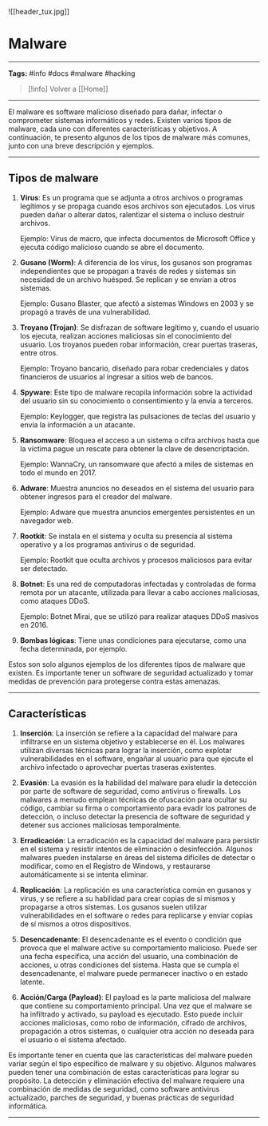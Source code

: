 ![[header_tux.jpg]]
# Malware

***
**Tags:** #info #docs #malware #hacking 

> [!info] Volver a [[Home]] 

***

El malware es software malicioso diseñado para dañar, infectar o comprometer sistemas informáticos y redes. Existen varios tipos de malware, cada uno con diferentes características y objetivos. A continuación, te presento algunos de los tipos de malware más comunes, junto con una breve descripción y ejemplos.

---
## Tipos de malware

1. **Virus**: Es un programa que se adjunta a otros archivos o programas legítimos y se propaga cuando esos archivos son ejecutados. Los virus pueden dañar o alterar datos, ralentizar el sistema o incluso destruir archivos.
    
    Ejemplo: Virus de macro, que infecta documentos de Microsoft Office y ejecuta código malicioso cuando se abre el documento.
    
2. **Gusano (Worm)**: A diferencia de los virus, los gusanos son programas independientes que se propagan a través de redes y sistemas sin necesidad de un archivo huésped. Se replican y se envían a otros sistemas.
    
    Ejemplo: Gusano Blaster, que afectó a sistemas Windows en 2003 y se propagó a través de una vulnerabilidad.
    
3. **Troyano (Trojan)**: Se disfrazan de software legítimo y, cuando el usuario los ejecuta, realizan acciones maliciosas sin el conocimiento del usuario. Los troyanos pueden robar información, crear puertas traseras, entre otros.
    
    Ejemplo: Troyano bancario, diseñado para robar credenciales y datos financieros de usuarios al ingresar a sitios web de bancos.
    
4. **Spyware**: Este tipo de malware recopila información sobre la actividad del usuario sin su conocimiento o consentimiento y la envía a terceros.
    
    Ejemplo: Keylogger, que registra las pulsaciones de teclas del usuario y envía la información a un atacante.
    
5. **Ransomware**: Bloquea el acceso a un sistema o cifra archivos hasta que la víctima pague un rescate para obtener la clave de desencriptación.
    
    Ejemplo: WannaCry, un ransomware que afectó a miles de sistemas en todo el mundo en 2017.
    
6. **Adware**: Muestra anuncios no deseados en el sistema del usuario para obtener ingresos para el creador del malware.
    
    Ejemplo: Adware que muestra anuncios emergentes persistentes en un navegador web.
    
7. **Rootkit**: Se instala en el sistema y oculta su presencia al sistema operativo y a los programas antivirus o de seguridad.
    
    Ejemplo: Rootkit que oculta archivos y procesos maliciosos para evitar ser detectado.
    
8. **Botnet**: Es una red de computadoras infectadas y controladas de forma remota por un atacante, utilizada para llevar a cabo acciones maliciosas, como ataques DDoS.
    
    Ejemplo: Botnet Mirai, que se utilizó para realizar ataques DDoS masivos en 2016.
    

9. **Bombas lógicas**: Tiene unas condiciones para ejecutarse, como una fecha determinada, por ejemplo.


Estos son solo algunos ejemplos de los diferentes tipos de malware que existen. Es importante tener un software de seguridad actualizado y tomar medidas de prevención para protegerse contra estas amenazas.

---
## Características

1. **Inserción**: La inserción se refiere a la capacidad del malware para infiltrarse en un sistema objetivo y establecerse en él. Los malwares utilizan diversas técnicas para lograr la inserción, como explotar vulnerabilidades en el software, engañar al usuario para que ejecute el archivo infectado o aprovechar puertas traseras existentes.

2. **Evasión**: La evasión es la habilidad del malware para eludir la detección por parte de software de seguridad, como antivirus o firewalls. Los malwares a menudo emplean técnicas de ofuscación para ocultar su código, cambiar su firma o comportamiento para evadir los patrones de detección, o incluso detectar la presencia de software de seguridad y detener sus acciones maliciosas temporalmente.

3. **Erradicación**: La erradicación es la capacidad del malware para persistir en el sistema y resistir intentos de eliminación o desinfección. Algunos malwares pueden instalarse en áreas del sistema difíciles de detectar o modificar, como en el Registro de Windows, y restaurarse automáticamente si se intenta eliminar.

4. **Replicación**: La replicación es una característica común en gusanos y virus, y se refiere a su habilidad para crear copias de sí mismos y propagarse a otros sistemas. Los gusanos suelen utilizar vulnerabilidades en el software o redes para replicarse y enviar copias de sí mismos a otros dispositivos.

5. **Desencadenante**: El desencadenante es el evento o condición que provoca que el malware active su comportamiento malicioso. Puede ser una fecha específica, una acción del usuario, una combinación de acciones, u otras condiciones del sistema. Hasta que se cumpla el desencadenante, el malware puede permanecer inactivo o en estado latente.
    
6. **Acción/Carga (Payload)**: El payload es la parte maliciosa del malware que contiene su comportamiento principal. Una vez que el malware se ha infiltrado y activado, su payload es ejecutado. Esto puede incluir acciones maliciosas, como robo de información, cifrado de archivos, propagación a otros sistemas, o cualquier otra acción no deseada para el usuario o el sistema afectado.


Es importante tener en cuenta que las características del malware pueden variar según el tipo específico de malware y su objetivo. Algunos malwares pueden tener una combinación de estas características para lograr su propósito. La detección y eliminación efectiva del malware requiere una combinación de medidas de seguridad, como software antivirus actualizado, parches de seguridad, y buenas prácticas de seguridad informática.

---
